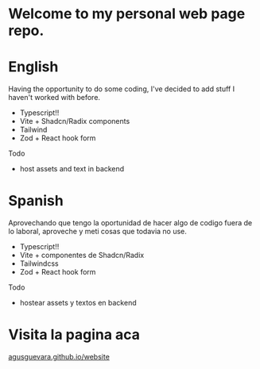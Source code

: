 # Welcome to my personal web page repo.

# English 

Having the opportunity to do some coding, I've decided to add stuff I haven't worked with before.

- Typescript!!
- Vite + Shadcn/Radix components
- Tailwind
- Zod + React hook form

Todo
- host assets and text in backend 

# Spanish

Aprovechando que tengo la oportunidad de hacer algo de codigo fuera de lo laboral, aproveche y meti cosas que todavia no use.

- Typescript!!
- Vite + componentes de Shadcn/Radix
- Tailwindcss
- Zod + React hook form

Todo
- hostear assets y textos en backend

# Visita la pagina aca

[agusguevara.github.io/website](https://agusguevara.github.io/website)


